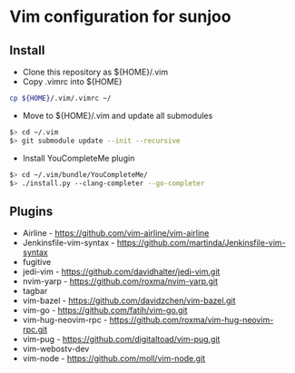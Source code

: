 # Vim configuration for sunjoo

## Install
* Clone this repository  as ${HOME}/.vim
* Copy .vimrc into ${HOME}
```bash
cp ${HOME}/.vim/.vimrc ~/
```
* Move to ${HOME}/.vim and update all submodules
```bash
$> cd ~/.vim
$> git submodule update --init --recursive
```
* Install YouCompleteMe plugin
```bash
$> cd ~/.vim/bundle/YouCompleteMe/
$> ./install.py --clang-completer --go-completer
```

## Plugins
* Airline - https://github.com/vim-airline/vim-airline
* Jenkinsfile-vim-syntax - https://github.com/martinda/Jenkinsfile-vim-syntax
* fugitive
* jedi-vim - https://github.com/davidhalter/jedi-vim.git
* nvim-yarp - https://github.com/roxma/nvim-yarp.git
* tagbar
* vim-bazel - https://github.com/davidzchen/vim-bazel.git
* vim-go - https://github.com/fatih/vim-go.git
* vim-hug-neovim-rpc - https://github.com/roxma/vim-hug-neovim-rpc.git
* vim-pug - https://github.com/digitaltoad/vim-pug.git
* vim-webostv-dev
* vim-node - https://github.com/moll/vim-node.git
